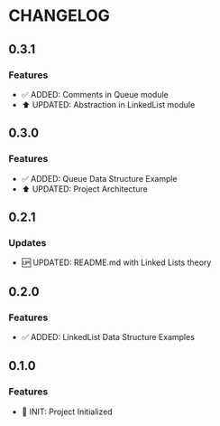 # CHANGELOG

## 0.3.1

### Features

- ✅ ADDED: Comments in Queue module
- ⬆ UPDATED: Abstraction in LinkedList module

## 0.3.0

### Features

- ✅ ADDED: Queue Data Structure Example
- ⬆ UPDATED: Project Architecture

## 0.2.1

### Updates

- 🆙 UPDATED: README.md with Linked Lists theory

## 0.2.0

### Features

- ✅ ADDED: LinkedList Data Structure Examples

## 0.1.0

### Features

- 🚀 INIT: Project Initialized